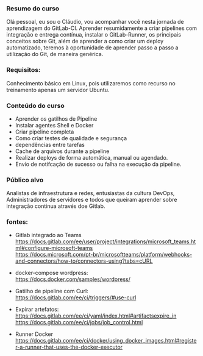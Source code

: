 ### Resumo do curso
Olá pessoal, eu sou o Cláudio, vou acompanhar você nesta jornada de aprendizagem do GitLab-CI.
Aprender resumidamente a criar pípelines com integração e entrega contínua, instalar o GitLab-Runner, os principais conceitos sobre Git, além de aprender a como criar um deploy automatizado, teremos à oportunidade de aprender passo a passo a utilização do Git, de maneira genérica.

### Requisitos:   
Conhecimento básico em Linux, pois utilizaremos como recurso no treinamento apenas um servidor Ubuntu.

### Conteúdo do curso   
- Aprender os gatilhos de Pipeline
- Instalar agentes Shell e Docker
- Criar pipeline completa
- Como criar testes de qualidade e segurança
- dependências entre tarefas
- Cache de arquivos durante a pipeline
- Realizar deploys de forma automática, manual ou agendado.
- Envio de notifcação de sucesso ou falha na execução da pipeline.

### Público alvo
Analistas de infraestrutura e redes, entusiastas da cultura DevOps, Administradores de servidores e todos que queiram aprender sobre integração continua através doe Gitlab.

### fontes:
- Gitlab integrado ao Teams    
https://docs.gitlab.com/ee/user/project/integrations/microsoft_teams.html#configure-microsoft-teams   
https://docs.microsoft.com/pt-br/microsoftteams/platform/webhooks-and-connectors/how-to/connectors-using?tabs=cURL

- docker-compose wordpress:   
https://docs.docker.com/samples/wordpress/

- Gatilho de pipeline com Curl:   
https://docs.gitlab.com/ee/ci/triggers/#use-curl

- Expirar artefatos:   
https://docs.gitlab.com/ee/ci/yaml/index.html#artifactsexpire_in   
https://docs.gitlab.com/ee/ci/jobs/job_control.html

- Runner Docker   
https://docs.gitlab.com/ee/ci/docker/using_docker_images.html#register-a-runner-that-uses-the-docker-executor
